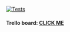 [![Tests](https://github.com/kargolek/my-mysql-python-dojo/actions/workflows/test.yml/badge.svg?branch=)](https://github.com/kargolek/my-selenium-python-dojo/actions/workflows/python-app.yml)
#### Trello board: [CLICK ME](https://trello.com/b/UgxJPoab/mysql-python-dojo)